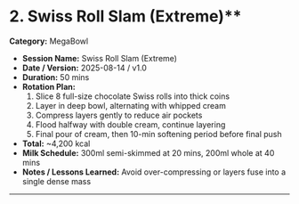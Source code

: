 # 2. Swiss Roll Slam (Extreme)\*\*

**Category:** MegaBowl

- **Session Name:** Swiss Roll Slam (Extreme)
- **Date / Version:** 2025-08-14 / v1.0
- **Duration:** 50 mins
- **Rotation Plan:**
  1. Slice 8 full-size chocolate Swiss rolls into thick coins
  2. Layer in deep bowl, alternating with whipped cream
  3. Compress layers gently to reduce air pockets
  4. Flood halfway with double cream, continue layering
  5. Final pour of cream, then 10-min softening period before final push
- **Total:** ~4,200 kcal
- **Milk Schedule:** 300ml semi-skimmed at 20 mins, 200ml whole at 40 mins
- **Notes / Lessons Learned:** Avoid over-compressing or layers fuse into a single dense mass

---
